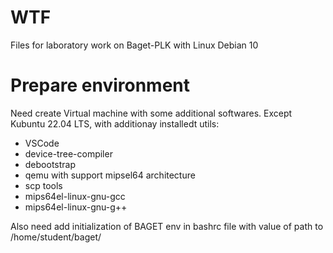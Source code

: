 # WTF

Files for laboratory work on Baget-PLK with Linux Debian 10

# Prepare environment

Need create Virtual machine with some additional softwares. Except Kubuntu 22.04 LTS, with additionay installedt utils:

* VSCode
* device-tree-compiler
* debootstrap
* qemu with support mipsel64 architecture
* scp tools
* mips64el-linux-gnu-gcc
* mips64el-linux-gnu-g++

Also need add initialization of BAGET env in bashrc file with value of path to /home/student/baget/
